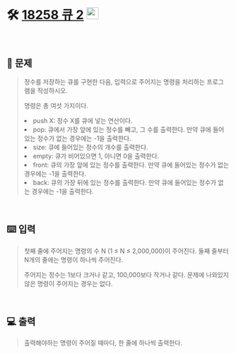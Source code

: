 <br>

# 🛠️ [18258 큐 2](http://www.acmicpc.net/problem/18258) <img height="27px" width="27px" src="https://static.solved.ac/tier_small/7.svg"/>

<br>

## 📖 문제
>정수를 저장하는 큐를 구현한 다음, 입력으로 주어지는 명령을 처리하는 프로그램을 작성하시오.
>
>명령은 총 여섯 가지이다.
>
><li>push X: 정수 X를 큐에 넣는 연산이다.</li>
><li>pop: 큐에서 가장 앞에 있는 정수를 빼고, 그 수를 출력한다. 만약 큐에 들어있는 정수가 없는 경우에는 -1을 출력한다.</li>
><li>size: 큐에 들어있는 정수의 개수를 출력한다.</li>
><li>empty: 큐가 비어있으면 1, 아니면 0을 출력한다.</li>
><li>front: 큐의 가장 앞에 있는 정수를 출력한다. 만약 큐에 들어있는 정수가 없는 경우에는 -1을 출력한다.</li>
><li>back: 큐의 가장 뒤에 있는 정수를 출력한다. 만약 큐에 들어있는 정수가 없는 경우에는 -1을 출력한다.</li>

<br>

## ⌨️ 입력
>첫째 줄에 주어지는 명령의 수 N (1 ≤ N ≤ 2,000,000)이 주어진다. 둘째 줄부터 N개의 줄에는 명령이 하나씩 주어진다. 
>
>주어지는 정수는 1보다 크거나 같고, 100,000보다 작거나 같다. 문제에 나와있지 않은 명령이 주어지는 경우는 없다.

<br>

## 💻 출력
>출력해야하는 명령이 주어질 때마다, 한 줄에 하나씩 출력한다.

<br><br>
